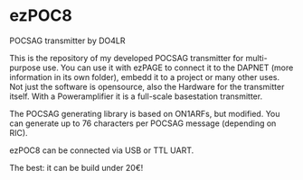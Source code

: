 # ezPOC8
POCSAG transmitter by DO4LR

This is the repository of my developed POCSAG transmitter for multi-purpose use. You can use it with ezPAGE to connect it to the DAPNET (more information in its own folder), embedd it to a project or many other uses. Not just the software is opensource, also the Hardware for the transmitter itself. With a Poweramplifier it is a full-scale basestation transmitter.

The POCSAG generating library is based on ON1ARFs, but modified. You can generate up to 76 characters per POCSAG message (depending on RIC). 

ezPOC8 can be connected via USB or TTL UART.

The best: it can be build under 20€!
